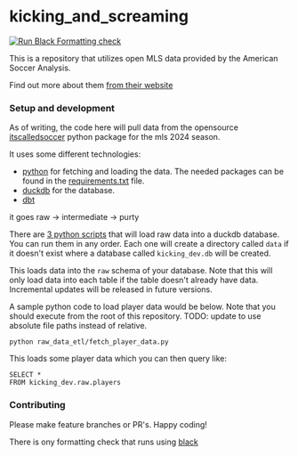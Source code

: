 # kicking_and_screaming

[![Run Black Formatting check](https://github.com/pjsharpe07/kicking_and_screaming/actions/workflows/run_formatting.yml/badge.svg?branch=main)](https://github.com/pjsharpe07/kicking_and_screaming/actions/workflows/run_formatting.yml)

This is a repository that utilizes open MLS data provided by the American Soccer Analysis.

Find out more about them [from their website](https://www.americansocceranalysis.com/)


### Setup and development

As of writing, the code here will pull data from the opensource [itscalledsoccer](https://pypi.org/project/itscalledsoccer/) python package for the mls 2024 season.

It uses some different technologies:

- [python](https://www.python.org/) for fetching and loading the data. The needed packages can be found in the [requirements.txt](requirements.txt) file.
- [duckdb](https://duckdb.org/) for the database.
- [dbt](#)

it goes raw -> intermediate -> purty


There are [3 python scripts](./raw_data_etl/) that will load raw data into a duckdb database. You can run them in any order. Each one will create a directory called `data` if it doesn't exist where a database called `kicking_dev.db` will be created.

This loads data into the `raw` schema of your database. Note that this will only load data into each table if the table doesn't already have data. Incremental updates will be released in future versions.

A sample python code to load player data would be below. Note that you should execute from the root of this repository. TODO: update to use absolute file paths instead of relative.

```
python raw_data_etl/fetch_player_data.py
```

This loads some player data which you can then query like:

```
SELECT *
FROM kicking_dev.raw.players
```

### Contributing

Please make feature branches or PR's. Happy coding!

There is ony formatting check that runs using [black](https://pypi.org/project/black/)